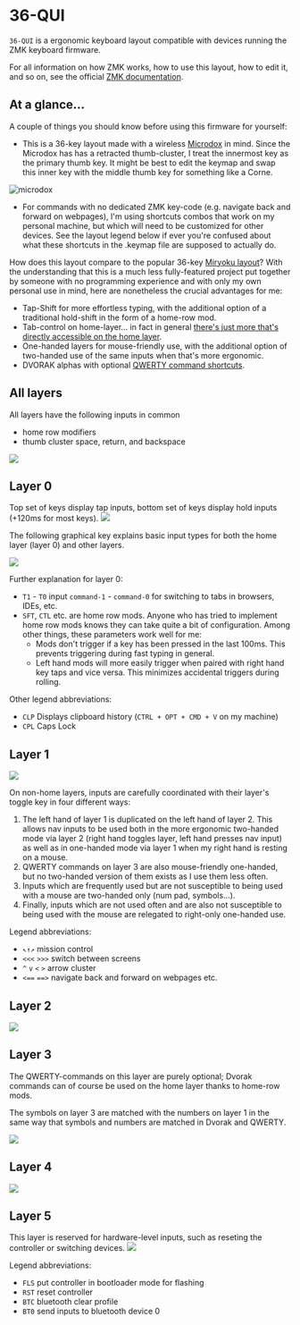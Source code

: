 # 36-QUI

`36-QUI` is a ergonomic keyboard layout compatible with devices running the ZMK keyboard firmware.

For all information on how ZMK works, how to use this layout, how to edit it, and so on, see the official [ZMK documentation](https://zmk.dev/docs).


## At a glance…

A couple of things you should know before using this firmware for yourself:

- This is a 36-key layout made with a wireless [Microdox](https://boardsource.xyz/store/5f2e7e4a2902de7151494f92) in mind. Since the Microdox has has a retracted thumb-cluster, I treat the innermost key as the primary thumb key. It might be best to edit the keymap and swap this inner key with the middle thumb key for something like a Corne.

![microdox](images/microdox-bud.svg)

- For commands with no dedicated ZMK key-code (e.g. navigate back and forward on webpages), I'm using shortcuts combos that work on my personal machine, but which will need to be customized for other devices. See the layout legend below if ever you're confused about what these shortcuts in the .keymap file are supposed to actually do.

How does this layout compare to the popular 36-key [Miryoku layout](https://github.com/manna-harbour/miryoku/tree/master/docs/reference)? With the understanding that this is a much less fully-featured project put together by someone with no programming experience and with only my own personal use in mind, here are nonetheless the crucial advantages for me: 

  - Tap-Shift for more effortless typing, with the additional option of a traditional hold-shift in the form of a home-row mod.
  - Tab-control on home-layer… in fact in general [there's just more that's directly accessible on the home layer](#layer-0).
  - One-handed layers for mouse-friendly use, with the additional option of two-handed use of the same inputs when that's more ergonomic.
  - DVORAK alphas with optional [QWERTY command shortcuts](#layer-3).

## All layers

All layers have the following inputs in common

- home row modifiers
- thumb cluster space, return, and backspace

![](images/all-layers.svg)


## Layer 0

Top set of keys display tap inputs, bottom set of keys display hold inputs (+120ms for most keys).
![](images/00.svg)

The following graphical key explains basic input types for both the home layer (layer 0) and other layers.

![](images/legend.svg)

Further explanation for layer 0:

- `T1` - `T0` input `command-1` - `command-0` for switching to tabs in browsers, IDEs, etc.
- `SFT`, `CTL` etc. are home row mods. Anyone who has tried to implement home row mods knows they can take quite a bit of configuration. Among other things, these parameters work well for me:
	- Mods don't trigger if a key has been pressed in the last 100ms. This prevents triggering during fast typing in general.
	- Left hand mods will more easily trigger when paired with right hand key taps and vice versa. This minimizes accidental triggers during rolling.

Other legend abbreviations:

- `CLP` Displays clipboard history (`CTRL + OPT + CMD + V` on my machine)
- `CPL` Caps Lock

## Layer 1

![](images/1.svg)

On non-home layers, inputs are carefully coordinated with their layer's toggle key in four different ways:

1. The left hand of layer 1 is duplicated on the left hand of layer 2. This allows nav inputs to be used both in the more ergonomic two-handed mode via layer 2 (right hand toggles layer, left hand presses nav input) as well as in one-handed mode via layer 1 when my right hand is resting on a mouse.
2. QWERTY commands on layer 3 are also mouse-friendly one-handed, but no two-handed version of them exists as I use them less often.
3. Inputs which are frequently used but are not susceptible to being used with a mouse are two-handed only (num pad, symbols…).
4. Finally, inputs which are not used often and are also not susceptible to being used with the mouse are relegated to right-only one-handed use.

Legend abbreviations:

- `↖↑↗` mission control
- `<<<`  `>>>` switch between screens
- `^` `v` `<` `>` arrow cluster 
- `<==` `==>` navigate back and forward on webpages etc.

## Layer 2

![](images/2.svg)

## Layer 3

The QWERTY-commands on this layer are purely optional; Dvorak commands can of course be used on the home layer thanks to home-row mods.

The symbols on layer 3 are matched with the numbers on layer 1 in the same way that symbols and numbers are matched in Dvorak and QWERTY.

![](images/3.svg)


## Layer 4

![](images/4.svg)

## Layer 5

This layer is reserved for hardware-level inputs, such as reseting the controller or switching devices.
![](images/5.svg)

Legend abbreviations:

- `FLS` put controller in bootloader mode for flashing
- `RST` reset controller
- `BTC` bluetooth clear profile
- `BT0` send inputs to bluetooth device 0